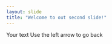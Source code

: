```yaml
---
layout: slide
title: "Welcome to out second slide!"
---
```

Your text
Use the left arrow to go back
